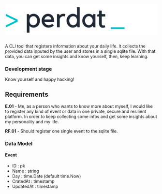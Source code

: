 ![perdat](assets/perdat_light_2x.png)
=========================

A CLI tool that registers information about your daily life.
It collects the provided data inputed by the user and stores in a single sqlite file.
With that data, you can get some insights and know yourself, then, keep learning.

### Development stage

Know yourself and happy hacking!


## Requirements

**E.01** - Me, as a person who wants to know more about myself, I would like to register any kind of event or data in one private, secure and resilient platform. In order to keep collecting some infos and get some insights about my personality and my life.

**RF.01** - Should register one single event to the sqlite file.


### Data Model

#### Event
- ID        :  pk
- Name      :  string
- Day       :  time.Date (default time.Now)
- CratedAt  :  timestamp
- UpdatedAt :  timestamp
